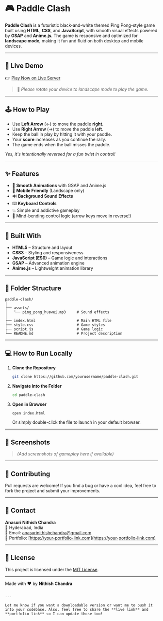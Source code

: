# 🎮 Paddle Clash

**Paddle Clash** is a futuristic black-and-white themed Ping Pong-style game built using **HTML**, **CSS**, and **JavaScript**, with smooth visual effects powered by **GSAP** and **Anime.js**. The game is responsive and optimized for **landscape mode**, making it fun and fluid on both desktop and mobile devices.

---

## 🚀 Live Demo

👉 [Play Now on Live Server]([https://your-live-server-link.com](https://nithishchandraanasuri.github.io/Paddle-Clash/))

> 🔁 *Please rotate your device to landscape mode to play the game.*

---

## 🕹️ How to Play

- Use **Left Arrow** (←) to move the paddle **right**.
- Use **Right Arrow** (→) to move the paddle **left**.
- Keep the ball in play by hitting it with your paddle.
- Your **score** increases as you continue the rally.
- The game ends when the ball misses the paddle.

*Yes, it's intentionally reversed for a fun twist in control!*

---

## ✨ Features

- 🎨 **Smooth Animations** with GSAP and Anime.js
- 📱 **Mobile Friendly** (Landscape only)
- 🔊 **Background Sound Effects**
- ⌨️ **Keyboard Controls**
- 💥 Simple and addictive gameplay
- 🧠 Mind-bending control logic (arrow keys move in reverse!)

---

## 🧰 Built With

- **HTML5** – Structure and layout
- **CSS3** – Styling and responsiveness
- **JavaScript (ES6)** – Game logic and interactions
- **GSAP** – Advanced animation engine
- **Anime.js** – Lightweight animation library

---

## 📂 Folder Structure

```
paddle-clash/
│
├── assets/
│   └── ping_pong_huawei.mp3     # Sound effects
│
├── index.html                   # Main HTML file
├── style.css                    # Game styles
├── script.js                    # Game logic
└── README.md                    # Project description
```

---

## 💻 How to Run Locally

1. **Clone the Repository**
   ```bash
   git clone https://github.com/yourusername/paddle-clash.git
   ```

2. **Navigate into the Folder**
   ```bash
   cd paddle-clash
   ```

3. **Open in Browser**
   ```bash
   open index.html
   ```
   Or simply double-click the file to launch in your default browser.

---

## 📸 Screenshots

> *(Add screenshots of gameplay here if available)*

---

## 🤝 Contributing

Pull requests are welcome! If you find a bug or have a cool idea, feel free to fork the project and submit your improvements.

---

## 📧 Contact

**Anasuri Nithish Chandra**  
📍 Hyderabad, India  
📧 Email: [anasurinithishchandra@gmail.com](mailto:anasurinithishchandra@gmail.com)  
🔗 Portfolio: [https://your-portfolio-link.com](https://your-portfolio-link.com)

---

## 📄 License

This project is licensed under the [MIT License](https://opensource.org/licenses/MIT).

---

Made with ❤️ by **Nithish Chandra**
```

---

Let me know if you want a downloadable version or want me to push it into your codebase. Also, feel free to share the **live link** and **portfolio link** so I can update those too!

